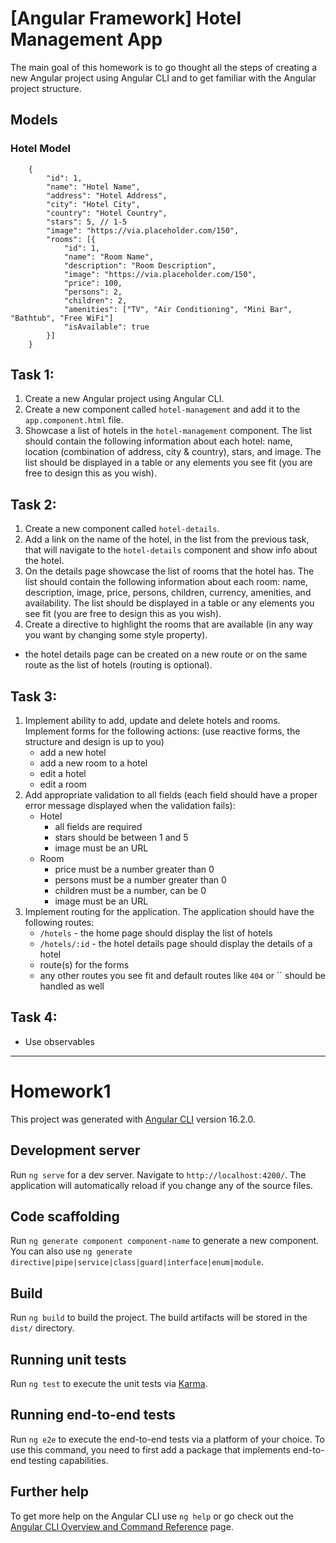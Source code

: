 # [Angular Framework] Hotel Management App

The main goal of this homework is to go thought all the steps of creating a new Angular project using Angular CLI and to get familiar with the Angular project structure.

## Models

### Hotel Model

```
    {
        "id": 1,
        "name": "Hotel Name",
        "address": "Hotel Address",
        "city": "Hotel City",
        "country": "Hotel Country",
        "stars": 5, // 1-5
        "image": "https://via.placeholder.com/150",
        "rooms": [{
            "id": 1,
            "name": "Room Name",
            "description": "Room Description",
            "image": "https://via.placeholder.com/150",
            "price": 100,
            "persons": 2,
            "children": 2,
            "amenities": ["TV", "Air Conditioning", "Mini Bar", "Bathtub", "Free WiFi"]
            "isAvailable": true
        }]
    }
```

## Task 1:

1. Create a new Angular project using Angular CLI.
2. Create a new component called `hotel-management` and add it to the `app.component.html` file.
3. Showcase a list of hotels in the `hotel-management` component. The list should contain the following information about each hotel: name, location (combination of address, city & country), stars, and image. The list should be displayed in a table or any elements you see fit (you are free to design this as you wish).

## Task 2:

1. Create a new component called `hotel-details`.
2. Add a link on the name of the hotel, in the list from the previous task, that will navigate to the `hotel-details` component and show info about the hotel.
3. On the details page showcase the list of rooms that the hotel has. The list should contain the following information about each room: name, description, image, price, persons, children, currency, amenities, and availability. The list should be displayed in a table or any elements you see fit (you are free to design this as you wish).
4. Create a directive to highlight the rooms that are available (in any way you want by changing some style property).

- the hotel details page can be created on a new route or on the same route as the list of hotels (routing is optional).

## Task 3:

1. Implement ability to add, update and delete hotels and rooms. Implement forms for the following actions: (use reactive forms, the structure and design is up to you)
   - add a new hotel
   - add a new room to a hotel
   - edit a hotel
   - edit a room
2. Add appropriate validation to all fields (each field should have a proper error message displayed when the validation fails):
   - Hotel
     - all fields are required
     - stars should be between 1 and 5
     - image must be an URL
   - Room
     - price must be a number greater than 0
     - persons must be a number greater than 0
     - children must be a number, can be 0
     - image must be an URL
3. Implement routing for the application. The application should have the following routes:
   - `/hotels` - the home page should display the list of hotels
   - `/hotels/:id` - the hotel details page should display the details of a hotel
   - route(s) for the forms
   - any other routes you see fit and default routes like `404` or `` should be handled as well

## Task 4:

- Use observables

<hr>

# Homework1

This project was generated with [Angular CLI](https://github.com/angular/angular-cli) version 16.2.0.

## Development server

Run `ng serve` for a dev server. Navigate to `http://localhost:4200/`. The application will automatically reload if you change any of the source files.

## Code scaffolding

Run `ng generate component component-name` to generate a new component. You can also use `ng generate directive|pipe|service|class|guard|interface|enum|module`.

## Build

Run `ng build` to build the project. The build artifacts will be stored in the `dist/` directory.

## Running unit tests

Run `ng test` to execute the unit tests via [Karma](https://karma-runner.github.io).

## Running end-to-end tests

Run `ng e2e` to execute the end-to-end tests via a platform of your choice. To use this command, you need to first add a package that implements end-to-end testing capabilities.

## Further help

To get more help on the Angular CLI use `ng help` or go check out the [Angular CLI Overview and Command Reference](https://angular.io/cli) page.
